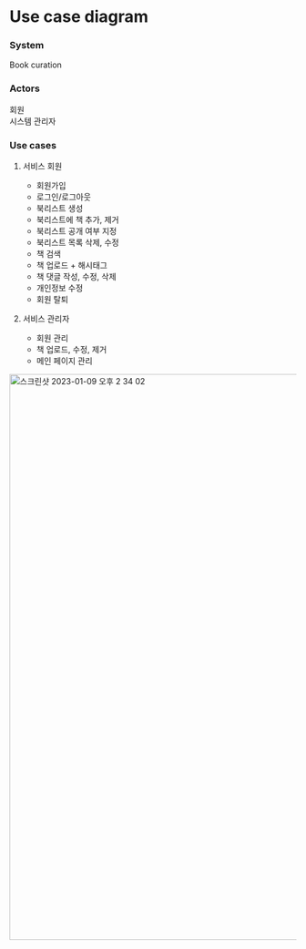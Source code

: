 # Use case diagram

### System
Book curation

### Actors
회원  
시스템 관리자

### Use cases
1.	서비스 회원
    * 회원가입
    * 로그인/로그아웃
    * 북리스트 생성
    * 북리스트에 책 추가, 제거
    * 북리스트 공개 여부 지정
    * 북리스트 목록 삭제, 수정
    * 책 검색
    * 책 업로드 + 해시태그
    * 책 댓글 작성, 수정, 삭제
    * 개인정보 수정
    * 회원 탈퇴

2.	서비스 관리자
    * 회원 관리
    * 책 업로드, 수정, 제거
    * 메인 페이지 관리

<img width="994" alt="스크린샷 2023-01-09 오후 2 34 02" src="https://user-images.githubusercontent.com/88446465/211246484-b51fede5-6c14-4f57-a3d9-bbd1bc3d76ba.png">

